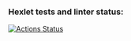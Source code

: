 ### Hexlet tests and linter status:
[![Actions Status](https://github.com/vladislav1923/devops-for-programmers-project-lvl2/workflows/hexlet-check/badge.svg)](https://github.com/vladislav1923/devops-for-programmers-project-lvl2/actions)